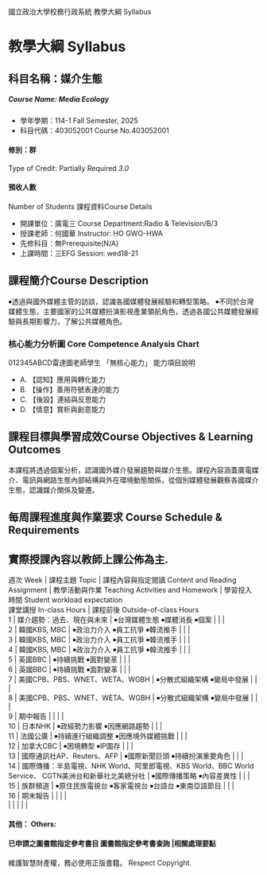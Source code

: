 國立政治大學校務行政系統 教學大綱 Syllabus
# 教學大綱 Syllabus
##  科目名稱：媒介生態
#####  Course Name: Media Ecology
  * 學年學期：114-1 Fall Semester, 2025 
  * 科目代碼：403052001 Course No.403052001
#### 修別：群
Type of Credit: Partially Required 
_3.0_
#### 預收人數
Number of Students
課程資料Course Details
  * 開課單位：廣電三 Course Department:Radio & Television/B/3 
  * 授課老師：何國華 Instructor: HO GWO-HWA 
  * 先修科目：無Prerequisite(N/A)
  * 上課時間：三EFG Session: wed18-21
##  課程簡介Course Description
￭透過與國外媒體主管的訪談，認識各國媒體發展經驗和轉型策略。
￭不同於台灣媒體生態，主要國家的公共媒體扮演影視產業領航角色，透過各國公共媒體發展經驗與長期影響力，了解公共媒體角色。
###  核心能力分析圖 Core Competence Analysis Chart
012345ABCD雷達圖老師學生
「無核心能力」 
能力項目說明
  * A. 【認知】應用與轉化能力
  * B. 【操作】善用符號表達的能力
  * C. 【後設】連結與反思能力
  * D. 【情意】賞析與創意能力
##  課程目標與學習成效Course Objectives & Learning Outcomes 
本課程將透過個案分析，認識國外媒介發展趨勢與媒介生態。課程內容涵蓋廣電媒介、電訊與網路生態內部結構與外在環境動態關係，從個別媒體發展觀察各國媒介生態，認識媒介關係及變遷。
##  每周課程進度與作業要求 Course Schedule & Requirements
實際授課內容以教師上課公佈為主.  
---  
週次 Week |  課程主題 Topic |  課程內容與指定閱讀 Content and Reading Assignment |  教學活動與作業 Teaching Activities and Homework |  學習投入時間 Student workload expectation  
課堂講授 In-class Hours |  課程前後 Outside-of-class Hours  
1 |  媒介趨勢：過去、現在與未來 |  ￭台灣媒體生態 ￭媒體消長 ￭個案 |  |  |   
2 |  韓國KBS, MBC |  ￭政治力介入 ￭員工抗爭 ￭韓流推手 |  |  |   
3 |  韓國KBS, MBC |  ￭政治力介入 ￭員工抗爭 ￭韓流推手 |  |  |   
4 |  韓國KBS, MBC |  ￭政治力介入 ￭員工抗爭 ￭韓流推手 |  |  |   
5 |  英國BBC |  ￭持續挑戰 ￭面對變革 |  |  |   
6 |  英國BBC |  ￭持續挑戰 ￭面對變革 |  |  |   
7 |  美國CPB、PBS、WNET、WETA、WGBH |  ￭分散式組織架構 ￭變局中發展 |  |  |   
8 |  美國CPB、PBS、WNET、WETA、WGBH |  ￭分散式組織架構 ￭變局中發展 |  |  |   
9 |  期中報告 |  |  |  |   
10 |  日本NHK |  ￭政經勢力影響 ￭因應網路趨勢 |  |  |   
11 |  法國公廣 |  ￭持續進行組織調整 ￭因應境外媒體挑戰 |  |  |   
12 |  加拿大CBC |  ￭困境轉型 ￭IP圖存 |  |  |   
13 |  國際通訊社AP、Reuters、AFP |  ￭國際新聞巨頭 ￭持續扮演重要角色 |  |  |   
14 |  國際傳播：半島電視、NHK World、阿里郎電視、KBS World、BBC World Service、 CGTN美洲台和新華社北美總分社 |  ￭國際傳播策略 ￭內容差異性 |  |  |   
15 |  族群頻道 |  ￭原住民族電視台 ￭客家電視台 ￭台語台 ￭東南亞語節目 |  |  |   
16 | 期末報告 |  |  |  |   
|  |  |  |  |   
####  其他： Others:
####  已申請之圖書館指定參考書目  圖書館指定參考書查詢 |相關處理要點
維護智慧財產權，務必使用正版書籍。 Respect Copyright.